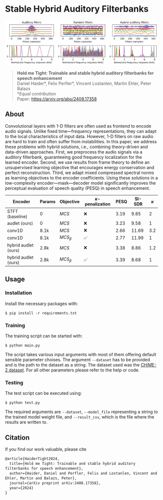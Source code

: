 # Stable Hybrid Auditory Filterbanks

![Filters](filters/filters.png "Filters")
> **Hold me Tight: Trainable and stable hybrid auditory filterbanks for speech enhancement**\
> Daniel Haider*, Felix Perfler*, Vincent Lostanlen, Martin Ehler, Peter Balazs\
> **Equal contribution*\
> Paper: https://arxiv.org/abs/2408.17358

## About

Convolutional layers with 1-D filters are often used as frontend to encode audio signals. Unlike fixed time—frequency representations, they can adapt to the local characteristics of input data.
However, 1-D filters on raw audio are hard to train and often suffer from instabilities.
In this paper, we address these problems with hybrid solutions, i.e., combining theory-driven and data-driven approaches. 
First, we preprocess the audio signals via a auditory filterbank, guaranteeing good frequency localization for the learned encoder.
Second, we use results from frame theory to define an unsupervised learning objective that encourages energy conservation and perfect reconstruction. Third, we adapt mixed compressed spectral norms as learning objectives to the encoder coefficients. 
Using these solutions in a low-complexity encoder—mask—decoder model significantly improves the perceptual evaluation of speech quality (PESQ) in speech enhancement.

| Encoder              | Params | Objective              | $\kappa$-penalization  | PESQ | SI-SDR | $\kappa$  |
| -------------------- | ------ | ---------------------- | ---------------------- | ---- | ------ | --------- |
| STFT (baseline)      | 0      | $MCS$                  | ❌                     | 3.19 | 9.85   | 2         |
| audlet (ours)        | 0      | $MCS$                  | ❌                     | 3.23 | 9.58   | 1         |
| conv1D               | 8.1k   | $MCS$                  | ❌                     | 2.66 | 11.69  | 3.2       |
| conv1D               | 8.1k   | $MCS_{\beta}$          | ✅                     | 2.77 | 11.99  | 1         |
| hybrid audlet (ours) | 2.8k   | $MCS$                  | ❌                     | 3.38 | 8.86   | 1.2       |
| hybrid audlet (ours) | 2.8k   | $MCS_{\beta}$          | ✅                     | 3.39 | 8.68   | 1         |

## Usage

### Installation

Install the necessary packages with:
```
$ pip install -r requirements.txt
```
### Training

The training script can be started with:
```
$ python main.py
```
The script takes various input arguments with most of them offering default sensible parameter choises. The argument `--dataset` has to be provided and is the path to the dataset as a string. The dataset used was the [CHiME-2 dataset](https://www.chimechallenge.org/challenges/chime2/index). For all other parameters please refer to the help or code.

### Testing

The test script can be executed using:
```
$ python test.py
```
The required arguments are `--dataset`, `--model_file` representing a string to the trained model weight file, and `--result_csv`, which is the file where the results are written to. 

## Citation

If you find our work valuable, please cite

```
@article{HaiderTight2024,
  title={Hold me Tight: Trainable and stable hybrid auditory filterbanks for speech enhancement},
  author={Haider, Daniel and Perfler, Felix and Lostanlen, Vincent and Ehler, Martin and Balazs, Peter},
  journal={arXiv preprint arXiv:2408.17358},
  year={2024}
}
```
